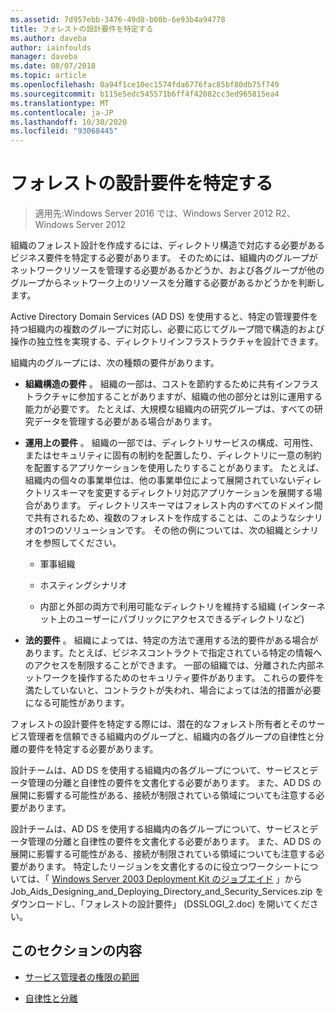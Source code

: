 ```yaml
---
ms.assetid: 7d957ebb-3476-49d8-b00b-6e93b4a94778
title: フォレストの設計要件を特定する
ms.author: daveba
author: iainfoulds
manager: daveba
ms.date: 08/07/2018
ms.topic: article
ms.openlocfilehash: 0a94f1ce10ec1574fda6776fac85bf80db75f749
ms.sourcegitcommit: b115e5edc545571b6ff4f42082cc3ed965815ea4
ms.translationtype: MT
ms.contentlocale: ja-JP
ms.lasthandoff: 10/30/2020
ms.locfileid: "93068445"
---
```

# <a name="identifying-forest-design-requirements"></a>フォレストの設計要件を特定する

> 適用先:Windows Server 2016 では、Windows Server 2012 R2、Windows Server 2012

組織のフォレスト設計を作成するには、ディレクトリ構造で対応する必要があるビジネス要件を特定する必要があります。 そのためには、組織内のグループがネットワークリソースを管理する必要があるかどうか、および各グループが他のグループからネットワーク上のリソースを分離する必要があるかどうかを判断します。

Active Directory Domain Services (AD DS) を使用すると、特定の管理要件を持つ組織内の複数のグループに対応し、必要に応じてグループ間で構造的および操作の独立性を実現する、ディレクトリインフラストラクチャを設計できます。

組織内のグループには、次の種類の要件があります。

- **組織構造の要件** 。 組織の一部は、コストを節約するために共有インフラストラクチャに参加することがありますが、組織の他の部分とは別に運用する能力が必要です。 たとえば、大規模な組織内の研究グループは、すべての研究データを管理する必要がある場合があります。

- **運用上の要件** 。 組織の一部では、ディレクトリサービスの構成、可用性、またはセキュリティに固有の制約を配置したり、ディレクトリに一意の制約を配置するアプリケーションを使用したりすることがあります。 たとえば、組織内の個々の事業単位は、他の事業単位によって展開されていないディレクトリスキーマを変更するディレクトリ対応アプリケーションを展開する場合があります。 ディレクトリスキーマはフォレスト内のすべてのドメイン間で共有されるため、複数のフォレストを作成することは、このようなシナリオの1つのソリューションです。 その他の例については、次の組織とシナリオを参照してください。

    - 軍事組織

    - ホスティングシナリオ

    - 内部と外部の両方で利用可能なディレクトリを維持する組織 (インターネット上のユーザーにパブリックにアクセスできるディレクトリなど)

- **法的要件** 。 組織によっては、特定の方法で運用する法的要件がある場合があります。たとえば、ビジネスコントラクトで指定されている特定の情報へのアクセスを制限することができます。 一部の組織では、分離された内部ネットワークを操作するためのセキュリティ要件があります。 これらの要件を満たしていないと、コントラクトが失われ、場合によっては法的措置が必要になる可能性があります。

フォレストの設計要件を特定する際には、潜在的なフォレスト所有者とそのサービス管理者を信頼できる組織内のグループと、組織内の各グループの自律性と分離の要件を特定する必要があります。

設計チームは、AD DS を使用する組織内の各グループについて、サービスとデータ管理の分離と自律性の要件を文書化する必要があります。 また、AD DS の展開に影響する可能性がある、接続が制限されている領域についても注意する必要があります。

設計チームは、AD DS を使用する組織内の各グループについて、サービスとデータ管理の分離と自律性の要件を文書化する必要があります。 また、AD DS の展開に影響する可能性がある、接続が制限されている領域についても注意する必要があります。 特定したリージョンを文書化するのに役立つワークシートについては、「 [Windows Server 2003 Deployment Kit のジョブエイド](https://microsoft.com/download/details.aspx?id=9608) 」から Job_Aids_Designing_and_Deploying_Directory_and_Security_Services.zip をダウンロードし、「フォレストの設計要件」 (DSSLOGI_2.doc) を開いてください。

## <a name="in-this-section"></a>このセクションの内容

- [サービス管理者の権限の範囲](../../ad-ds/plan/Service-Administrator-Scope-of-Authority.md)

- [自律性と分離](../../ad-ds/plan/Autonomy-vs.-Isolation.md)
